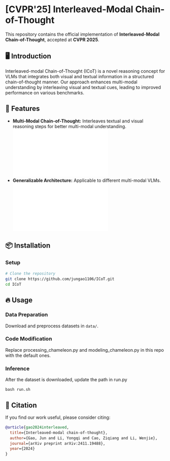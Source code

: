 # [CVPR'25] Interleaved-Modal Chain-of-Thought

This repository contains the official implementation of **Interleaved-Modal Chain-of-Thought**, accepted at **CVPR 2025**.


## 🖥️ Introduction

Interleaved-modal Chain-of-Thought (ICoT) is a novel reasoning concept for VLMs that integrates both visual and textual information in a structured chain-of-thought manner.
Our approach enhances multi-modal understanding by interleaving visual and textual cues, leading to improved performance on various benchmarks.

## 🚀 Features

- **Multi-Modal Chain-of-Thought:** Interleaves textual and visual reasoning steps for better multi-modal understanding.![图片描述](./pdfs/icot.pdf)
- **Generalizable Architecture:** Applicable to different multi-modal VLMs.![图片描述](./pdfs/ads.pdf)

## 📦 Installation

### Setup

```bash
# Clone the repository
git clone https://github.com/jungao1106/ICoT.git
cd ICoT

```

## 🔥 Usage
### Data Preparation

Download and preprocess datasets in `data/`.

### Code Modification

Replace processing_chameleon.py and modeling_chameleon.py in this repo with the default ones.

### Inference
After the dataset is downloaded, update the path in run.py

```
bash run.sh
```



## 📜 Citation

If you find our work useful, please consider citing:

```bibtex
@article{gao2024interleaved,
  title={Interleaved-modal chain-of-thought},
  author={Gao, Jun and Li, Yongqi and Cao, Ziqiang and Li, Wenjie},
  journal={arXiv preprint arXiv:2411.19488},
  year={2024}
}
```

